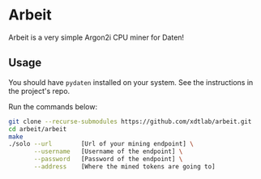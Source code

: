 # Arbeit

Arbeit is a very simple Argon2i CPU miner for Daten!

## Usage

You should have `pydaten` installed on your system. See the instructions in the project's repo.

Run the commands below:
```bash
git clone --recurse-submodules https://github.com/xdtlab/arbeit.git
cd arbeit/arbeit
make
./solo --url        [Url of your mining endpoint] \
       --username   [Username of the endpoint] \
       --password   [Password of the endpoint] \
       --address    [Where the mined tokens are going to]
```
